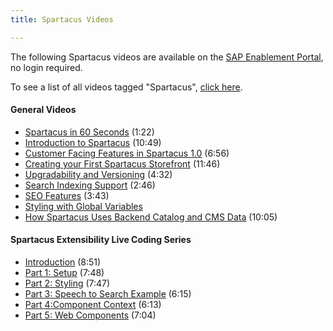 ```yaml
---
title: Spartacus Videos

---
```


The following Spartacus videos are available on the [SAP Enablement Portal](https://enable.cx.sap.com), no login required.

To see a list of all videos tagged "Spartacus", [click here](https://enable.cx.sap.com/tag/tagid/spartacus).

#### General Videos

- [Spartacus in 60 Seconds](https://enable.cx.sap.com/media/Spartacus+in+60+Seconds+-+SAP+Commerce+Cloud/1_hwaie89l) (1:22)
- [Introduction to Spartacus](https://enable.cx.sap.com/media/Introduction+to+Spartacus+-+SAP+Commerce+Cloud/1_6dln57h9) (10:49)
- [Customer Facing Features in Spartacus 1.0](https://enable.cx.sap.com/media/Customer-Facing+Features+in+Spartacus+1.0+-+SAP+Commerce+Cloud/1_j14t7kvz) (6:56)
- [Creating your First Spartacus Storefront](https://enable.cx.sap.com/media/Creating+Your+First+Spartacus+Storefront+-+SAP+Commerce+Cloud/1_unu0rtl1) (11:46)
- [Upgradability and Versioning](https://enable.cx.sap.com/media/Upgradability+and+Versioning+-+SAP+Commerce+Cloud/1_8fhwky5k) (4:32)
- [Search Indexing Support](https://enable.cx.sap.com/media/Search+Indexing+Support+-+SAP+Commerce+Cloud/1_erxdtpn6) (2:46)
- [SEO Features](https://enable.cx.sap.com/media/SEO+Features+-+SAP+Commerce+Cloud/1_wim5rixu) (3:43)
- [Styling with Global Variables](https://enable.cx.sap.com/media/Styling+with+Global+Variables+-+SAP+Commerce+Cloud/1_eae1fztm)
- [How Spartacus Uses Backend Catalog and CMS Data](https://enable.cx.sap.com/media/How+Spartacus+Uses+Backend+Catalog+and+CMS+Data+-+SAP+Commerce+Cloud/1_8mmwx8ck) (10:05)

#### Spartacus Extensibility Live Coding Series

- [Introduction](https://enable.cx.sap.com/media/Introduction+to+Spartacus+Extensibility+Live+Coding+-+SAP+Commerce+Cloud/1_tut8ercn) (8:51)
- [Part 1: Setup](https://enable.cx.sap.com/media/Setup+-+Spartacus+Extensibility+Live+Coding++Part+1+-+SAP+Commerce+Cloud/1_qry4lath) (7:48)
- [Part 2: Styling](https://enable.cx.sap.com/media/Lipstick+Styling+-+Spartacus+Extensibility+Live+Coding+Part+2+-+SAP+Commerce+Cloud/1_suq4fmge) (7:47)
- [Part 3: Speech to Search Example](https://enable.cx.sap.com/media/Speech-to-search+-+Spartacus+Extensibility+Live+Coding+Part+3+-+SAP+Commerce+Cloud/1_4wov6bb0) (6:15)
- [Part 4:Component Context](https://enable.cx.sap.com/media/Component+Context+-+Spartacus+Extensibility+Live+Coding+Part+4+-+SAP+Commerce+Cloud/1_0zy91r1g) (6:13)
- [Part 5: Web Components](https://enable.cx.sap.com/media/Web+Components+-+Spartacus+Extensibility+Live+Coding+Part+5+-+SAP+Commerce+Cloud/1_kwff10lp) (7:04)
